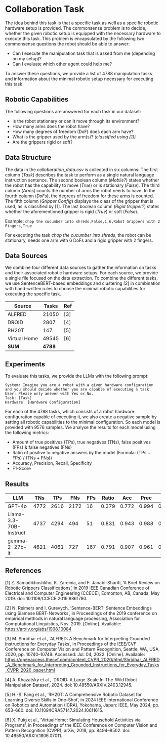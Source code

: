 # Collaboration Task

The idea behind this task is that a specific task as well as a specific robotic hardware setup is provided.
The commonsense problem is to decide, whether the given robotic setup is equipped with the necessary hardware to execute this task.
This problem is encapsulated by the following two commonsense questions the robot should be able to answer:

- Can I execute the manipulation task that is asked from me (depending on my setup)?
- Can I evaluate which other agent could help me?

To answer these questions, we provide a list of 4788 manipulation tasks and information about the minimal robotic setup necessary for executing this task.

## Robotic Capabilities

The following questions are answered for each task in our dataset:
- Is the robot stationary or can it move through its environment?
- How many arms does the robot have?
- How many degrees of freedom (DoF) does each arm have?
- What is the gripper used by the arm(s)? *(classified using [1])*
- Are the grippers rigid or soft?

## Data Structure

The data in the *collaboration_data.csv* is collected in six columns:
The first column (*Task*) describes the task to perform as a single natural language instruction sentence.
The second boolean column (*Mobile?*) states whether the robot has the capability to move (*True*) or is stationary (*False*).
The third column (*Arms*) counts the number of arms the robot needs to have.
In the fourth column (*DoFs*), the degrees of freedom for these arms is counted.
The fifth column (*Gripper Config*) displays the class of the gripper that is used, as is classified by [1].
The last boolean column (*Rigid Gripper?*) states whether the aforementioned gripper is rigid (*True*) or soft (*False*).

Example:
```chop the cucumber into shreds,False,1,6,Robot Grippers with 2 Fingers,True```

For executing the task *chop the cucumber into shreds*, the robot can be stationary, needs one arm with 6 DoFs and a rigid gripper with 2 fingers.

## Data Sources

We combine four different data sources to gather the information on tasks and their associated robotic hardware setups.
For each source, we provide a single file focused on the data extraction.
To combine the different tasks, we use SentenceBERT-based embeddings and clustering [2] in combination with hand-written rules to choose the minimal robotic capabilities for executing the specific task.

| Source         | Tasks    | Ref |
|----------------|----------|-----|
| ALFRED         | 21050    | [3] |
| DROID          | 2807     | [4] |
| RH20T          | 147      | [5] |
| Virtual Home   | 49545    | [6] |
| **SUM**        | **4788** |     |

## Experiments

To evaluate this tasks, we provide the LLMs with the following prompt:
```
System: Imagine you are a robot with a given hardware configuration and you should decide whether you are capable of executing a task.
User: Please only answer with Yes or No.
Task: [Task]
Hardware: [Hardware Configuration] 
```

For each of the 4788 tasks, which consists of a robot hardware configuration capable of executing it, we also create a negative sample by setting all robotic capabilities to the minimal configuration.
So each model is provided with 9576 samples.
We analyse the results for each model using the following metrics:
- Amount of true positives (TPs), true negatives (TNs), false positives (FPs) & false negatives (FNs)
- Ratio of positive to negative answers by the model (Formula: (TPs + FPs) / (TNs + FNs))
- Accuracy, Precision, Recall, Specificity
- F1-Score

## Results

| LLM                 | TNs  | TPs  | FNs  | FPs | Ratio | Acc   | Prec  | Rec   | Spec  | F1    |
| ------------------- | ---- | ---- | ---- | --- | ----- | ----- | ----- | ----- | ----- | ----- |
| GPT-4o             | 4772 | 2616 | 2172 | 16  | 0.379 | 0.772 | 0.994 | 0.546 | 0.997 | 0.705 |
| Llama-3.3-70B-Instruct | 4737 | 4294 | 494  | 51  | 0.831 | 0.943 | 0.988 | 0.897 | 0.989 | 0.940 |
| gemma-2-27b-it      | 4621 | 4061 | 727  | 167 | 0.791 | 0.907 | 0.961 | 0.848 | 0.965 | 0.901 |

## References

[1] Z. Samadikhoshkho, K. Zareinia, and F. Janabi-Sharifi, ‘A Brief Review on Robotic Grippers Classifications’, in 2019 IEEE Canadian Conference of Electrical and Computer Engineering (CCECE), Edmonton, AB, Canada, May 2019. doi: 10.1109/CCECE.2019.8861780.

[2] N. Reimers and I. Gurevych, ‘Sentence-BERT: Sentence Embeddings using Siamese BERT-Networks’, in Proceedings of the 2019 conference on empirical methods in natural language processing, Association for Computational Linguistics, Nov. 2019. [Online]. Available: https://arxiv.org/abs/1908.10084

[3] M. Shridhar et al., ‘ALFRED: A Benchmark for Interpreting Grounded Instructions for Everyday Tasks’, in Proceedings of the IEEE/CVF Conference on Computer Vision and Pattern Recognition, Seattle, WA, USA, 2020, pp. 10740–10749. Accessed: Jul. 04, 2022. [Online]. Available: https://openaccess.thecvf.com/content_CVPR_2020/html/Shridhar_ALFRED_A_Benchmark_for_Interpreting_Grounded_Instructions_for_Everyday_Tasks_CVPR_2020_paper.html

[4] A. Khazatsky et al., ‘DROID: A Large-Scale In-The-Wild Robot Manipulation Dataset’, 2024. doi: 10.48550/ARXIV.2403.12945.

[5] H.-S. Fang et al., ‘RH20T: A Comprehensive Robotic Dataset for Learning Diverse Skills in One-Shot’, in 2024 IEEE International Conference on Robotics and Automation (ICRA), Yokohama, Japan: IEEE, May 2024, pp. 653–660. doi: 10.1109/ICRA57147.2024.10611615.

[6] X. Puig et al., ‘VirtualHome: Simulating Household Activities via Programs’, in Proceedings of the IEEE Conference on Computer Vision and Pattern Recognition (CVPR), arXiv, 2018, pp. 8494–8502. doi: 10.48550/ARXIV.1806.07011.